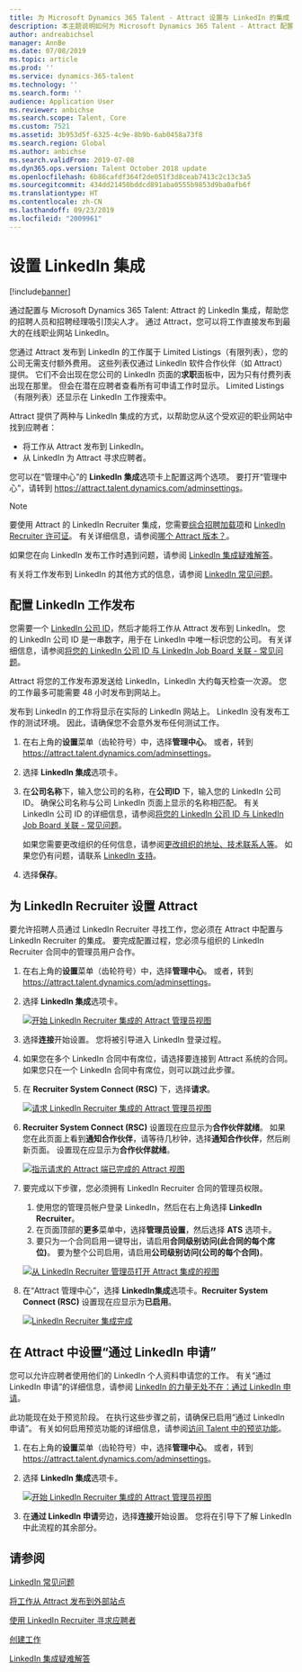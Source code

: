 ```yaml
---
title: 为 Microsoft Dynamics 365 Talent - Attract 设置与 LinkedIn 的集成
description: 本主题说明如何为 Microsoft Dynamics 365 Talent - Attract 配置 LinkedIn 集成，以便您可以轻松地将工作从 Attract 发布到 LinkedIn，并让您的招聘人员可以将他们的招聘信息与应聘者的 LinkedIn 个人资料同步。
author: andreabichsel
manager: AnnBe
ms.date: 07/08/2019
ms.topic: article
ms.prod: ''
ms.service: dynamics-365-talent
ms.technology: ''
ms.search.form: ''
audience: Application User
ms.reviewer: anbichse
ms.search.scope: Talent, Core
ms.custom: 7521
ms.assetid: 3b953d5f-6325-4c9e-8b9b-6ab0458a73f8
ms.search.region: Global
ms.author: anbichse
ms.search.validFrom: 2019-07-08
ms.dyn365.ops.version: Talent October 2018 update
ms.openlocfilehash: 6b86cafdf364f2de051f3d8ceab7413c2c13c3a5
ms.sourcegitcommit: 434dd21450bddcd891aba0555b9853d9ba0afb6f
ms.translationtype: HT
ms.contentlocale: zh-CN
ms.lasthandoff: 09/23/2019
ms.locfileid: "2009961"
---
```

# <a name="set-up-linkedin-integration"></a>设置 LinkedIn 集成

[!include[banner](../includes/banner.md)]

通过配置与 Microsoft Dynamics 365 Talent: Attract 的 LinkedIn 集成，帮助您的招聘人员和招聘经理吸引顶尖人才。 通过 Attract，您可以将工作直接发布到最大的在线职业网站 LinkedIn。

您通过 Attract 发布到 LinkedIn 的工作属于 Limited Listings（有限列表），您的公司无需支付额外费用。 这些列表仅通过 LinkedIn 软件合作伙伴（如 Attract）提供。 它们不会出现在您公司的 LinkedIn 页面的**求职**面板中，因为只有付费列表出现在那里。 但会在潜在应聘者查看所有可申请工作时显示。 Limited Listings（有限列表）还显示在 LinkedIn 工作搜索中。

Attract 提供了两种与 LinkedIn 集成的方式，以帮助您从这个受欢迎的职业网站中找到应聘者：

- 将工作从 Attract 发布到 LinkedIn。
- 从 LinkedIn 为 Attract 寻求应聘者。

您可以在“管理中心”的 **LinkedIn 集成**选项卡上配置这两个选项。 要打开“管理中心”，请转到 <https://attract.talent.dynamics.com/adminsettings>。

> [!NOTE]
> 要使用 Attract 的 LinkedIn Recruiter 集成，您需要[综合招聘加载项](https://docs.microsoft.com/dynamics365/unified-operations/talent/attract-comprehensive-hiring)和 [LinkedIn Recruiter 许可证](https://business.linkedin.com/talent-solutions/cx/17/08/recruiter-demo-fs2-k18)。 有关详细信息，请参阅[哪个 Attract 版本？](./attract-comprehensive-hiring.md)。

如果您在向 LinkedIn 发布工作时遇到问题，请参阅 [LinkedIn 集成疑难解答](./attract-troubleshoot-linkedin.md)。

有关将工作发布到 LinkedIn 的其他方式的信息，请参阅 [LinkedIn 常见问题](./attract-linkedin-faq.md)。

## <a name="configure-job-posting-to-linkedin"></a>配置 LinkedIn 工作发布

您需要一个 [LinkedIn 公司 ID](https://aka.ms/findID)，然后才能将工作从 Attract 发布到 LinkedIn。 您的 LinkedIn 公司 ID 是一串数字，用于在 LinkedIn 中唯一标识您的公司。 有关详细信息，请参阅[将您的 LinkedIn 公司 ID 与 LinkedIn Job Board 关联 - 常见问题](https://aka.ms/findID)。

Attract 将您的工作发布源发送给 LinkedIn，LinkedIn 大约每天检查一次源。 您的工作最多可能需要 48 小时发布到网站上。

发布到 LinkedIn 的工作将显示在实际的 LinkedIn 网站上。 LinkedIn 没有发布工作的测试环境。 因此，请确保您不会意外发布任何测试工作。 

1. 在右上角的**设置**菜单（齿轮符号）中，选择**管理中心**。 或者，转到 <https://attract.talent.dynamics.com/adminsettings>。
2. 选择 **LinkedIn 集成**选项卡。
3. 在**公司名称**下，输入您公司的名称，在**公司ID** 下，输入您的 LinkedIn 公司 ID。 确保公司名称与公司 LinkedIn 页面上显示的名称相匹配。 有关 LinkedIn 公司 ID 的详细信息，请参阅[将您的 LinkedIn 公司 ID 与 LinkedIn Job Board 关联 - 常见问题](https://www.linkedin.com/help/linkedin/answer/98972)。

    如果您需要更改组织的任何信息，请参阅[更改组织的地址、技术联系人等](https://docs.microsoft.com/office365/admin/manage/change-address-contact-and-more)。 如果您仍有问题，请联系 [LinkedIn 支持](https://www.linkedin.com/help/linkedin)。

4. 选择**保存**。

## <a name="set-up-linkedin-recruiter-with-attract"></a>为 LinkedIn Recruiter 设置 Attract 

要允许招聘人员通过 LinkedIn Recruiter 寻找工作，您必须在 Attract 中配置与 LinkedIn Recruiter 的集成。 要完成配置过程，您必须与组织的 LinkedIn Recruiter 合同中的管理员用户合作。

1. 在右上角的**设置**菜单（齿轮符号）中，选择**管理中心**。 或者，转到 <https://attract.talent.dynamics.com/adminsettings>。
2. 选择 **LinkedIn 集成**选项卡。

    [![开始 LinkedIn Recruiter 集成的 Attract 管理员视图](./media/LinkedInConnect.png)](./media/LinkedInConnect.png)

3. 选择**连接**开始设置。 您将被引导进入 LinkedIn 登录过程。
4. 如果您在多个 LinkedIn 合同中有席位，请选择要连接到 Attract 系统的合同。 如果您只在一个 LinkedIn 合同中有席位，则可以跳过此步骤。
5. 在 **Recruiter System Connect (RSC)** 下，选择**请求**。

    [![请求 LinkedIn Recruiter 集成的 Attract 管理员视图](./media/RequestLinkedInRSC.png)](./media/RequestLinkedInRSC.png)

6. **Recruiter System Connect (RSC)** 设置现在应显示为**合作伙伴就绪**。 如果您在此页面上看到**通知合作伙伴**，请等待几秒钟，选择**通知合作伙伴**，然后刷新页面。 设置现在应显示为**合作伙伴就绪**。

    [![指示请求的 Attract 端已完成的 Attract 视图](./media/PartnerReadyRSC.png)](./media/PartnerReadyRSC.png)

7. 要完成以下步骤，您必须拥有 LinkedIn Recruiter 合同的管理员权限。

    1. 使用您的管理员帐户登录 LinkedIn，然后在右上角选择 **LinkedIn Recruiter**。 
    2. 在页面顶部的**更多**菜单中，选择**管理员设置**，然后选择 **ATS** 选项卡。
    3. 要只为一个合同启用一键导出，请启用**合同级别访问(此合同的每个席位)**。 要为整个公司启用，请启用**公司级别访问(公司的每个合同)**。

    [![从 LinkedIn Recruiter 管理员打开 Attract 集成的视图](./media/EnableRSC.png)](./media/EnableRSC.png)

8. 在“Attract 管理中心”，选择 **LinkedIn集成**选项卡。**Recruiter System Connect (RSC)** 设置现在应显示为**已启用**。

    [![LinkedIn Recruiter 集成完成](./media/RSCSetupComplete.png)](./media/RSCSetupComplete.png)

## <a name="set-up-apply-with-linkedin-in-attract"></a>在 Attract 中设置“通过 LinkedIn 申请”

您可以允许应聘者使用他们的 LinkedIn 个人资料申请您的工作。 有关“通过 LinkedIn 申请”的详细信息，请参阅 [LinkedIn 的力量无处不在：通过 LinkedIn 申请](https://blog.linkedin.com/2011/07/24/apply-with-linkedin)。

此功能现在处于预览阶段。 在执行这些步骤之前，请确保已启用“通过 LinkedIn 申请”。 有关如何启用预览功能的详细信息，请参阅[访问 Talent 中的预览功能](./access-preview-feature.md)。

1. 在右上角的**设置**菜单（齿轮符号）中，选择**管理中心**。 或者，转到 <https://attract.talent.dynamics.com/adminsettings>。
2. 选择 **LinkedIn 集成**选项卡。

    [![开始 LinkedIn Recruiter 集成的 Attract 管理员视图](./media/LinkedInConnect.png)](./media/LinkedInConnect.png)

3. 在**通过 LinkedIn 申请**旁边，选择**连接**开始设置。 您将在引导下了解 LinkedIn 中此流程的其余部分。

## <a name="see-also"></a>请参阅

[LinkedIn 常见问题](./attract-linkedin-faq.md)

[将工作从 Attract 发布到外部站点](./posting-jobs-external.md)

[使用 LinkedIn Recruiter 寻求应聘者](./attract-linkedin-recruiter.md)

[创建工作](./creating-jobs-attract.md)

[LinkedIn 集成疑难解答](./attract-troubleshoot-linkedin.md)
